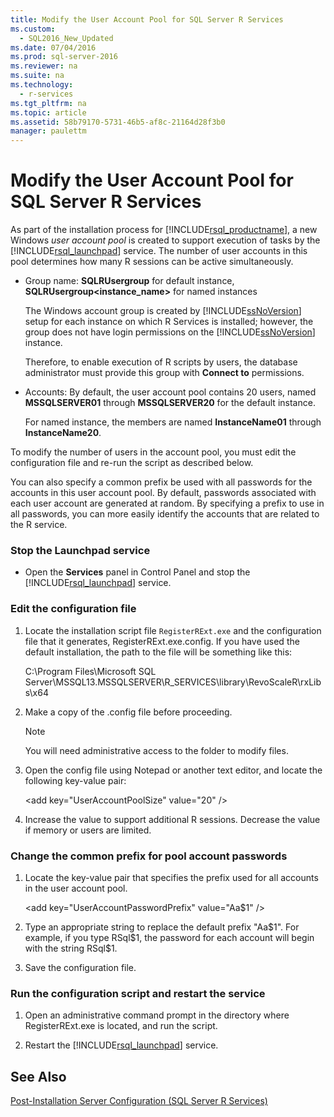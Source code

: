 ```yaml
---
title: Modify the User Account Pool for SQL Server R Services
ms.custom: 
  - SQL2016_New_Updated
ms.date: 07/04/2016
ms.prod: sql-server-2016
ms.reviewer: na
ms.suite: na
ms.technology: 
  - r-services
ms.tgt_pltfrm: na
ms.topic: article
ms.assetid: 58b79170-5731-46b5-af8c-21164d28f3b0
manager: paulettm
---
```

# Modify the User Account Pool for SQL Server R Services
As part of the installation process for [!INCLUDE[rsql_productname](../../Topics/TopicNameContainA/includes/rsql_productname_md.md)], a new Windows *user account pool* is created to support execution of tasks by the [!INCLUDE[rsql_launchpad](../../Topics/TopicNameNotContainA/includes/rsql_launchpad_md.md)] service. The number of user accounts in this pool determines how many R sessions can be active simultaneously.  
  
-   Group name: **SQLRUsergroup** for default instance, **SQLRUsergroup<instance_name>** for named instances  
  
     The Windows account group is created by [!INCLUDE[ssNoVersion](../../Topics/TopicNameContainA/includes/ssNoVersion_md.md)] setup for  each instance on which R Services is installed; however, the group does not have login permissions on the [!INCLUDE[ssNoVersion](../../Topics/TopicNameContainA/includes/ssNoVersion_md.md)] instance.  
  
     Therefore, to enable execution of R scripts by users, the database administrator must provide this group with **Connect to** permissions.  
  
-   Accounts: By default, the user account pool contains 20 users, named **MSSQLSERVER01** through **MSSQLSERVER20** for the default instance.  
  
     For named instance, the members are named **InstanceName01** through **InstanceName20**.  
  
 To modify the number of users in the account pool, you must edit the  configuration file and re-run the script as described below.  
  
 You can also specify a common prefix be used with all passwords for the accounts in this user account pool. By default, passwords associated with each user account are generated at random. By specifying a prefix to use in all passwords, you can more easily identify the  accounts that are related to the R service.  
  
### Stop the Launchpad service  
  
-   Open the **Services** panel in Control Panel and stop the [!INCLUDE[rsql_launchpad](../../Topics/TopicNameNotContainA/includes/rsql_launchpad_md.md)] service.  
  
### Edit the configuration file  
  
1.  Locate the installation script file `RegisterRExt.exe` and the configuration file that it generates, RegisterRExt.exe.config. If you have used the default installation, the path to the file will be something like this:  
  
     C:\Program Files\Microsoft SQL Server\MSSQL13.MSSQLSERVER\R_SERVICES\library\RevoScaleR\rxLibs\x64  
  
2.  Make a copy of the .config file before proceeding.  
  
    > [!NOTE]  
    >  You will need administrative access to the folder to modify files.  
  
3.  Open the config file using Notepad or another text editor, and locate the following key-value pair:  
  
     <add key="UserAccountPoolSize" value="20" /\>  
  
4.  Increase the value to support additional R sessions. Decrease the value if memory or users are limited.  
  
### Change the common prefix for pool account passwords  
  
1.  Locate the key-value pair that specifies the prefix used for all accounts in the user account pool.  
  
     <add key="UserAccountPasswordPrefix" value="Aa$1" /\>  
  
2.  Type an appropriate string to replace the default prefix "Aa$1". For example, if you type RSql$1, the password for each account will begin with the string RSql$1.  
  
3.  Save the configuration file.  
  
### Run the configuration script and restart the service  
  
1.  Open an administrative command prompt in the directory where RegisterRExt.exe is located, and run the script.  
  
2.  Restart the [!INCLUDE[rsql_launchpad](../../Topics/TopicNameNotContainA/includes/rsql_launchpad_md.md)] service.  
  
## See Also  
 [Post-Installation Server Configuration (SQL Server R Services)](../../Topics/TopicNameNotContainA/Post-Installation-Server-Configuration--SQL-Server-R-Services-.md)